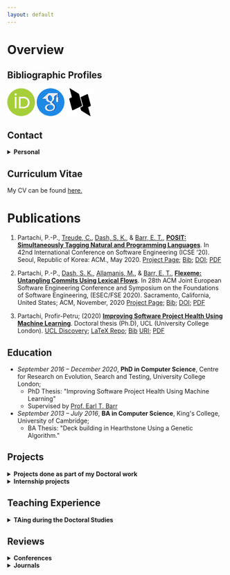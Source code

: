 ```yaml
---
layout: default
---
```

# Overview
## Bibliographic Profiles

[<img src="./logos/orcid.svg" alt="orcID" style="width:64px;height:64px;"/>](https://orcid.org/0000-0003-4940-6864)
[<img src="./logos/google-scholar.png" alt="Google Scholar" style="width:64px;height:64px;"/>](https://scholar.google.com/citations?user=e-q46I0AAAAJ)
[<img src="./logos/dblp.png" alt="dblp" style="width:64px;height:64px;"/>](https://dblp.org/pid/276/3593.html)

## Contact

<details>
<summary><b>Personal</b></summary>

E-mail: me `at` partachi.com

[<img src="./logos/linkedin.png" alt="LinkedIn" style="width:64px;height:64px;"/>](https://www.linkedin.com/in/pp-partachi/)
[<img src="./logos/GitHub.png" alt="GitHub" style="width:64px;height:64px;"/>](https://github.com/PPPI)
</details>

## Curriculum Vitae
My CV can be found [here.](./partachipp_cv.pdf)

# Publications

1. Partachi, P.-P., [Treude, C.](https://ctreude.ca), [Dash, S. K.](https://santanu.uk/), & [Barr, E. T.](https://earlbarr.com/), [**POSIT: Simultaneously Tagging Natural and Programming Languages**](./papers/posit.pdf). In 42nd International Conference on Software Engineering (ICSE ’20). Seoul, Republic of Korea: ACM., May 2020. [Project Page](https://www.partachi.com/POSIT); [Bib](./bibs/posit.bib); [DOI](https://doi.org/10.1145/3377811.3380440); [PDF](./papers/posit.pdf)

1. Partachi, P.-P., [Dash, S. K.](https://santanu.uk/), [Allamanis, M.](https://miltos.allamanis.com/), & [Barr, E. T.](https://earlbarr.com/), [**Flexeme: Untangling Commits Using Lexical Flows**](./papers/untangle.pdf). In 28th ACM Joint European Software Engineering Conference and Symposium on the Foundations of Software Engineering, (ESEC/FSE 2020). Sacramento, California, United States; ACM, November, 2020 [Project Page](https://www.partachi.com/Flexeme); [Bib](./bibs/flexeme.bib); [DOI](https://doi.org/10.1145/3368089.3409693); [PDF](./papers/untangle.pdf)

1.  Partachi, Profir-Petru; (2020) [**Improving Software Project Health Using Machine Learning**](./papers/thesis.pdf). Doctoral thesis (Ph.D), UCL (University College London). [UCL Discovery](https://discovery.ucl.ac.uk/id/eprint/10116742/); [LaTeX Repo](https://github.com/PPPI/PhDThesis); [Bib](./bibs/thesis.bib) [URI](https://discovery.ucl.ac.uk/id/eprint/10116742); [PDF](./papers/thesis.pdf)

## Education

+ _September 2016 – December 2020_, **PhD in Computer Science**, Centre for Research on Evolution, Search and Testing, University College London;
  - PhD Thesis: "Improving Software Project Health Using Machine Learning"
  - Supervised by [Prof. Earl T. Barr](http://earlbarr.com/)
+ _September 2013 – July 2016_, **BA in Computer Science**, King's College, University of Cambridge;
  - BA Thesis: "Deck building in Hearthstone Using a Genetic Algorithm."

## Projects
<details>
<summary><b>Projects done as part of my Doctoral work</b></summary>

1. Aide-memoire: A tool to link issues and pull-requests in an online fashion by predicting which issues (PRs) relate to other PRs (issues). It makes use of a Mondrian Forest model that should be trained on a project before it can make predictions. It is composed of a backend ([GitHub Link](https://github.com/PPPI/a-m)) and a Chrome plug-in to interface with the backend ([GitHub Link](https://github.com/PPPI/tlinker-chrome))

1. POSIT: A tool that makes use of a CRF-biLSTM model to segment and tag text that mixes English and code snippets. It was trained on a combination of C code and StackOverflow. [Project Page](https://www.partachi.com/POSIT)

1. Flexeme: A tool that untangles commits into atomic patches using graph kernel similarity and agglomerative clustering. It was validated on an artificial corpus of tangled commits for 9 C# projects. [Project Page](https://www.partachi.com/Flexeme)

</details>
<details>
<summary><b>Internship projects</b></summary>

1. Graph-kernel based detection of anomalous events in spatio-temporal data: anomalies are points are those that stay closely together for abnormal lengths of time or disperse suddenly. This work was done as part of an internship at the National Institute of Informatics in Tokyo, JP, under the careful supervision of [Asoc. Prof. Mahito Sugiyama](https://mahito.info/index_e.html).
</details>

## Teaching Experience
<details>
<summary><b>TAing during the Doctoral Studies</b></summary>

+ COMPM203 Verification and Validation; January 2020 – July 2020
  - Leading problem based workshops, assisting exam setting, and exam marking
+ COMP103P Applied Software Development; January 2018 – April 2018
  - Laboratory Supervisor and Group Project Supervisor
+ COMPM203 Verification and Validation; January 2018 – April 2018
  - Coursework writing and marking
+ COMP213P Systems Engineering; October 2017 – April 2018
  - Group Project Supervisor

</details>

## Reviews

<details>
<summary><b>Conferences</b></summary>

+ Program Committee member for the Research Track at SANER 2022
+ Sub-reviewing for ISSTA 2021
+ Program Committee member for the Mining Challenge at MSR 2021
+ Sub-reviewing for SANER 2021
+ Sub-reviewing for ICSE 2021
+ Sub-reviewing Registered Studies for ICSME 2020
+ Sub-reviewing for ASE 2020
+ Sub-reviewing for MSR 2020
+ Sub-reviewing for FSE 2019
+ Sub-reviewing for ISSTA 2019
+ Sub-reviewing for ASE 2018
+ Sub-reviewing for ECOOP 2018
+ Sub-reviewing for ISSTA 2018
+ Sub-reviewing for MSR 2017

</details>
<details>
<summary><b>Journals</b></summary>

+ Reviewing for TOSEM 2022
+ Reviewing for JSS 2022
+ Reviewing for JSS 2021
+ Reviewing for EMSE 2021
+ Reviewing for MTAP 2020
+ Sub-reviewing for EAAI 2020
+ Sub-reviewing for TSE 2017

</details>